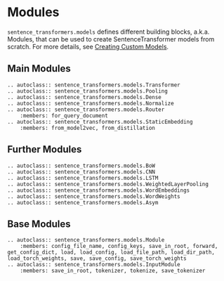 # Modules
`sentence_transformers.models` defines different building blocks, a.k.a. Modules, that can be used to create SentenceTransformer models from scratch. For more details, see [Creating Custom Models](../../sentence_transformer/usage/custom_models.rst).

## Main Modules
```{eval-rst}
.. autoclass:: sentence_transformers.models.Transformer
.. autoclass:: sentence_transformers.models.Pooling
.. autoclass:: sentence_transformers.models.Dense
.. autoclass:: sentence_transformers.models.Normalize
.. autoclass:: sentence_transformers.models.Router
    :members: for_query_document
.. autoclass:: sentence_transformers.models.StaticEmbedding
    :members: from_model2vec, from_distillation
```

## Further Modules
```{eval-rst}
.. autoclass:: sentence_transformers.models.BoW
.. autoclass:: sentence_transformers.models.CNN
.. autoclass:: sentence_transformers.models.LSTM
.. autoclass:: sentence_transformers.models.WeightedLayerPooling
.. autoclass:: sentence_transformers.models.WordEmbeddings
.. autoclass:: sentence_transformers.models.WordWeights
.. autoclass:: sentence_transformers.models.Asym
```

## Base Modules
```{eval-rst}
.. autoclass:: sentence_transformers.models.Module
    :members: config_file_name, config_keys, save_in_root, forward, get_config_dict, load, load_config, load_file_path, load_dir_path, load_torch_weights, save, save_config, save_torch_weights
.. autoclass:: sentence_transformers.models.InputModule
    :members: save_in_root, tokenizer, tokenize, save_tokenizer
```